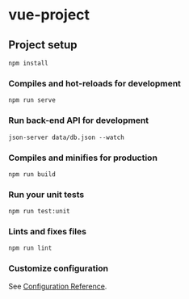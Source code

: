# vue-project

## Project setup
```
npm install
```

### Compiles and hot-reloads for development
```
npm run serve
```

### Run back-end API for development
```
json-server data/db.json --watch
```

### Compiles and minifies for production
```
npm run build
```

### Run your unit tests
```
npm run test:unit
```

### Lints and fixes files
```
npm run lint
```

### Customize configuration
See [Configuration Reference](https://cli.vuejs.org/config/).
